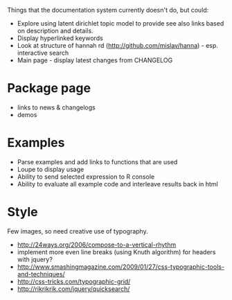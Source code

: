 Things that the documentation system currently doesn't do, but could:

* Explore using latent dirichlet topic model to provide see also links based on description and details.
* Display hyperlinked keywords
* Look at structure of hannah rd (http://github.com/mislav/hanna) - esp. interactive search
* Main page - display latest changes from CHANGELOG

Package page
============

* links to news & changelogs
* demos

Examples
========

* Parse examples and add links to functions that are used
* Loupe to display usage
* Ability to send selected expression to R console
* Ability to evaluate all example code and interleave results back in html

Style
=====

Few images, so need creative use of typography.

* http://24ways.org/2006/compose-to-a-vertical-rhythm
* implement more even line breaks (using Knuth algorithm) for headers with jquery?
* http://www.smashingmagazine.com/2009/01/27/css-typographic-tools-and-techniques/
* http://css-tricks.com/typographic-grid/
* http://rikrikrik.com/jquery/quicksearch/